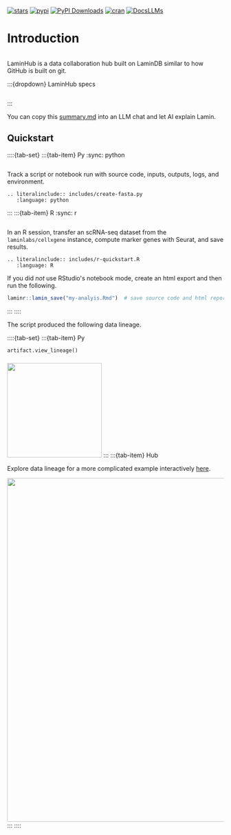 [![stars](https://img.shields.io/github/stars/laminlabs/lamindb?logo=GitHub&color=yellow)](https://github.com/laminlabs/lamindb)
[![pypi](https://img.shields.io/pypi/v/lamindb?color=blue&label=PyPI)](https://pypi.org/project/lamindb)
[![PyPI Downloads](https://img.shields.io/pepy/dt/lamindb?logo=pypi&color=blue)](https://pepy.tech/project/lamindb)
[![cran](https://www.r-pkg.org/badges/version/laminr?color=green)](https://cran.r-project.org/package=laminr)
[![DocsLLMs](https://img.shields.io/badge/LLMs-summary-yellow)](https://docs.lamin.ai/summary.md)

# Introduction

```{include} includes/README.md

```

LaminHub is a data collaboration hub built on LaminDB similar to how GitHub is built on git.

:::{dropdown} LaminHub specs

```{include} includes/specs-laminhub.md

```

:::

You can copy this [summary.md](https://docs.lamin.ai/summary.md) into an LLM chat and let AI explain Lamin.

## Quickstart

::::{tab-set}
:::{tab-item} Py
:sync: python

```{include} includes/quick-setup-lamindb.md

```

<!-- keep in sync with README -->

Track a script or notebook run with source code, inputs, outputs, logs, and environment.

```{eval-rst}
.. literalinclude:: includes/create-fasta.py
   :language: python
```

:::
:::{tab-item} R
:sync: r

```{include} includes/quick-setup-laminr.md

```

In an R session, transfer an scRNA-seq dataset from the `laminlabs/cellxgene` instance, compute marker genes with Seurat, and save results.

```{eval-rst}
.. literalinclude:: includes/r-quickstart.R
   :language: R
```

If you did _not_ use RStudio's notebook mode, create an html export and then run the following.

```R
laminr::lamin_save("my-analyis.Rmd")  # save source code and html report for a `.qmd` or `.Rmd` file
```

:::
::::

The script produced the following data lineage.

::::{tab-set}
:::{tab-item} Py

```python
artifact.view_lineage()
```

<div style="height: 0.5em;"></div>
<img src="https://lamin-site-assets.s3.amazonaws.com/.lamindb/EkQATsQL5wqC95Wj0003.png" width="220">
:::
:::{tab-item} Hub

Explore data lineage for a more complicated example interactively [here](https://lamin.ai/laminlabs/lamindata/artifact/qQ6DCPnSKWMvA5GC0000).

<img src="https://lamin-site-assets.s3.amazonaws.com/.lamindb/mfFvKdqpvlbOyQ1d0000.png" width="800">
:::
::::
